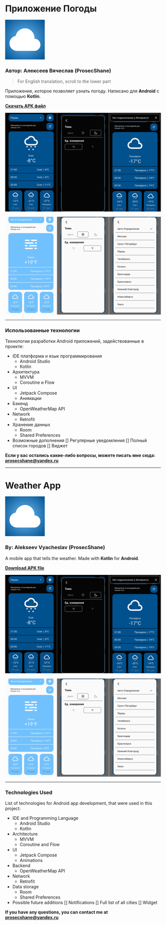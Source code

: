 # Приложение Погоды

![](desc_res/logo_small.png)

### Автор: Алексеев Вячеслав (ProsecShane)
> For English translation, scroll to the lower part

Приложение, которое позволяет узнать погоду.
Написано для **Android** с помощью **Kotlin**.

[**Скачать APK файл**](app/release/app-release.apk)

![](desc_res/scr123.png)

![](desc_res/scr456.png)

----

### Использованные технологии

Технологии разработки Android приложений, задействованные в проекте:
* IDE платформа и язык программирования
    * Android Studio
    * Kotlin
* Архитектура
    * MVVM
    * Coroutine и Flow
* UI
    * Jetpack Compose
    * Анимации
* Бэкенд
    * OpenWeatherMap API
* Network
    * Retrofit
* Хранение данных
    * Room
    * Shared Preferences
* Возможные дополнения
  [] Регулярные уведомления
  [] Полный список городов
  [] Виджет

**Если у вас остались какие-либо вопросы, можете писать мне сюда: prosecshane@yandex.ru**

----

# Weather App

![](desc_res/logo_small.png)

### By: Alekseev Vyacheslav (ProsecShane)

A mobile app that tells the weather.
Made with **Kotlin** for **Android**.

[**Download APK file**](app/release/app-release.apk)

![](desc_res/scr123.png)

![](desc_res/scr456.png)

----

### Technologies Used

List of technologies for Android app development, that were used in this project:
* IDE and Programming Language
    * Android Studio
    * Kotlin
* Architecture
    * MVVM
    * Coroutine and Flow
* UI
    * Jetpack Compose
    * Animations
* Backend
    * OpenWeatherMap API
* Network
    * Retrofit
* Data storage
    * Room
    * Shared Preferences
* Possible future additions
  [] Notifications
  [] Full list of all cities
  [] Widget

**If you have any questions, you can contact me at prosecshane@yandex.ru**
